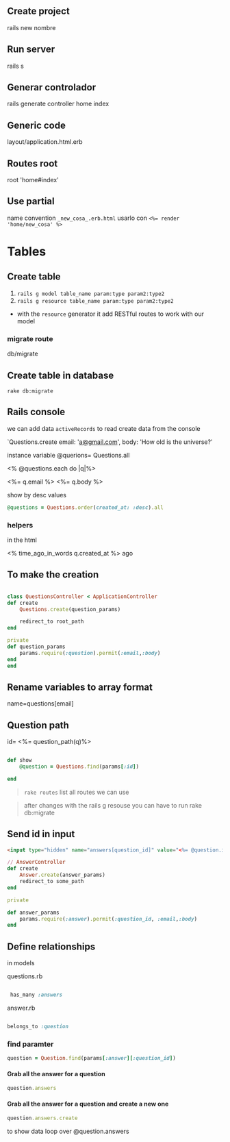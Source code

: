 ## Create project

rails new nombre

## Run server

rails s

## Generar controlador

rails generate controller home index


## Generic code 

layout/application.html.erb

## Routes root

root 'home#index'


## Use partial 

name convention `_new_cosa_.erb.html`
usarlo con `<%= render 'home/new_cosa' %>`


# Tables

## Create table

1. `rails g model table_name param:type param2:type2`
2. `rails g resource table_name param:type param2:type2`

- with the `resource` generator it add RESTful routes to work with our model

### migrate route 

db/migrate

## Create table in database

`rake db:migrate`

## Rails console

we can add data `activeRecords` to read create data from the console

`Questions.create email: 'a@gmail.com', body: 'How old is the universe?'

instance variable @querions= Questions.all

<% @questions.each do |q|%>

<%= q.email %>
<%= q.body %>

show by desc values

```rb
@questions = Questions.order(created_at: :desc).all

```

### helpers

in the html

<% time_ago_in_words q.created_at %> ago


## To make the creation 

```rb

class QuestionsController < ApplicationController
def create
    Questions.create(question_params)

    redirect_to root_path
end

private
def question_params
    params.require(:question).permit(:email,:body)
end
end
```

## Rename variables to array format

name=questions[email]

## Question path

id= <%= question_path(q)%>

```rb

def show
    @question = Questions.find(params[:id])

end

```

>`rake routes` list all routes we can use 

>after changes with the rails g resouse you can have to run rake db:migrate

## Send id in input
```html
<input type="hidden" name="answers[question_id]" value="<%= @question.id %>">

```

```rb
// AnswerController
def create
    Answer.create(answer_params)
    redirect_to some_path
end

private 

def answer_params
    params.require(:answer).permit(:question_id, :email,:body)
end

```

## Define relationships 

in models 

questions.rb

```rb

 has_many :answers

 ```

 answer.rb

 ```rb

 belongs_to :question

 ```

 ### find paramter

 ```rb
question = Question.find(params[:answer][:question_id])
 ```
 #### Grab all the answer for a question
 ```rb
question.answers
 ```
 #### Grab all the answer for a question and create a new one
 ```rb
question.answers.create
 ```


to show data loop over @question.answers